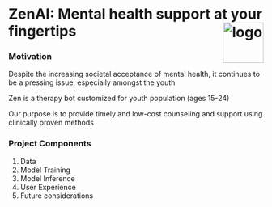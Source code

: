 # ZenAI: Mental health support at your fingertips   <img width="80" align = "right" alt="logo" src="https://github.com/zenn-ai/therapy-bot/assets/97678601/e307161b-4d3a-4b54-aebd-c5927708eb38">

### Motivation

Despite the increasing societal acceptance of mental health, it continues to be a pressing issue, especially amongst the youth

Zen is a therapy bot customized for youth population (ages 15-24)

Our purpose is to provide timely and low-cost counseling and support using clinically proven methods

### Project Components
1. Data
2. Model Training
3. Model Inference
4. User Experience
5. Future considerations
